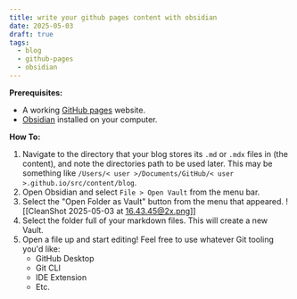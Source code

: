 ```yaml
---
title: write your github pages content with obsidian
date: 2025-05-03
draft: true
tags:
  - blog
  - github-pages
  - obsidian
---
```

**Prerequisites:**

- A working [GitHub pages](https://docs.github.com/en/pages/quickstart) website.
- [Obsidian](https://obsidian.md) installed on your computer.

**How To:**

1. Navigate to the directory that your blog stores its `.md` or `.mdx` files in (the content), and note the directories path to be used later.
This may be something like `/Users/< user >/Documents/GitHub/< user >.github.io/src/content/blog`.
2. Open Obsidian and select `File > Open Vault` from the menu bar.
3. Select the "Open Folder as Vault" button from the menu that appeared.
![[CleanShot 2025-05-03 at 16.43.45@2x.png]]
4. Select the folder full of your markdown files. This will create a new Vault.
5. Open a file up and start editing! Feel free to use whatever Git tooling you'd like:
	- GitHub Desktop
	- Git CLI
	- IDE Extension
	- Etc.